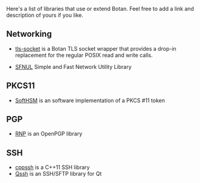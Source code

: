 Here's a list of libraries that use or extend Botan. Feel free to add a link and description of yours if you like.

Networking
--------------------------

* [tls-socket](https://github.com/theom/tls-socket) is a Botan TLS socket wrapper that provides a drop-in replacement for the regular POSIX read and write calls.

* [SFNUL](https://github.com/binary1248/SFNUL) Simple and Fast Network Utility Library

PKCS11
------------------

* [SoftHSM](https://www.opendnssec.org/softhsm) is an software implementation of a PKCS #11 token

PGP
---------

* [RNP](https://github.com/riboseinc/rnp) is an OpenPGP library

SSH
-------

* [cppssh](https://github.com/cdesjardins/cppssh) is a C++11 SSH library 
* [Qssh](https://github.com/lvklabs/Qssh) is an SSH/SFTP library for Qt
